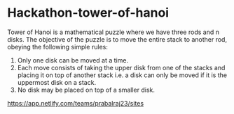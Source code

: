 # Hackathon-tower-of-hanoi
Tower of Hanoi is a mathematical puzzle where we have three rods and n disks. The
objective of the puzzle is to move the entire stack to another rod, obeying the following simple
rules:
1) Only one disk can be moved at a time.
2) Each move consists of taking the upper disk from one of the stacks and placing it on
top of another stack i.e. a disk can only be moved if it is the uppermost disk on a stack.
3) No disk may be placed on top of a smaller disk.

https://app.netlify.com/teams/prabalraj23/sites
